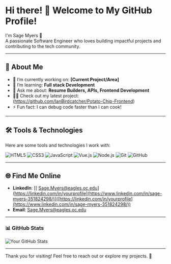 # Hi there! 👋 Welcome to My GitHub Profile!

I'm Sage Myers 🌟  
A passionate Software Engineer who loves building impactful projects and contributing to the tech community.

---

## 🚀 About Me
- 🔭 I’m currently working on: **[Current Project/Area]**  
- 🌱 I’m learning: **Full stack Development**  
- 💬 Ask me about: **Resume Builders, APIs, Frontend Development**  
- 👨‍💻 Check out my latest project:(https://github.com/IanBirdcatcher/Potato-Chip-Frontend)
- ⚡ Fun fact: I can debug code faster than I can cook!

---

## 🛠️ Tools & Technologies
Here are some tools and technologies I work with:  

![HTML5](https://img.shields.io/badge/-HTML5-E34F26?logo=html5&logoColor=white&style=flat)
![CSS3](https://img.shields.io/badge/-CSS3-1572B6?logo=css3&logoColor=white&style=flat)
![JavaScript](https://img.shields.io/badge/-JavaScript-F7DF1E?logo=javascript&logoColor=black&style=flat)
![Vue.js](https://img.shields.io/badge/-Vue.js-4FC08D?logo=vue.js&logoColor=white&style=flat)
![Node.js](https://img.shields.io/badge/-Node.js-339933?logo=node.js&logoColor=white&style=flat)
![Git](https://img.shields.io/badge/-Git-F05032?logo=git&logoColor=white&style=flat)
![GitHub](https://img.shields.io/badge/-GitHub-181717?logo=github&logoColor=white&style=flat)

---

## 🌐 Find Me Online
- **LinkedIn**: [[ Sage.Myers@eagles.oc.edu](https://linkedin.com/in/yourprofile](https://www.linkedin.com/in/sage-myers-351824298/)]([https://linkedin.com/in/yourprofile](https://www.linkedin.com/in/sage-myers-351824298/))   
- **Email**: [Sage.Myers@eagles.oc.edu](Sage.Myers@eagles.oc.edu)

---

### 📊 GitHub Stats
![Your GitHub Stats](https://github-readme-stats.vercel.app/api?username=sageMyers&show_icons=true&theme=radical)

---

Thank you for visiting! Feel free to reach out or explore my projects. 🚀
